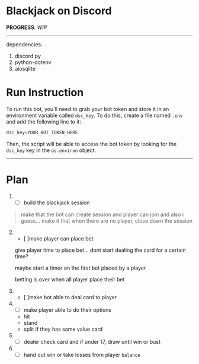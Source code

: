 # Blackjack on Discord
**PROGRESS**: *WIP*

---

dependencies:
1. discord.py
2. python-dotenv
3. aiosqlite

# Run Instruction
To run this bot, you'll need to grab your bot token and store it in an environment variable called `dsc_key`. To do this, create a file named `.env` and add the following line to it:

```bash
dsc_key=YOUR_BOT_TOKEN_HERE
```

Then, the script will be able to access the bot token by looking for the `dsc_key` key in the `os.environ` object.

---

# Plan

1. - [ ] build the blackjack session

> make that the bot can create session and player can join and also i guess... make it that when there are no player, close down the session

2.  - [ ]make player can place bet

    give player time to place bet... dont start dealing the card for a certain time?
    
    maybe start a timer on the first bet placed by a player
    
    betting is over when all player place their bet

2. - [ ]make bot able to deal card to player

3.  - [ ] make player able to do their options

    - hit
    - stand
    - split if they has same value card

4. - [ ] dealer check card and if under 17, draw until win or bust

5. - [ ] hand out win or take losses from player `balance`